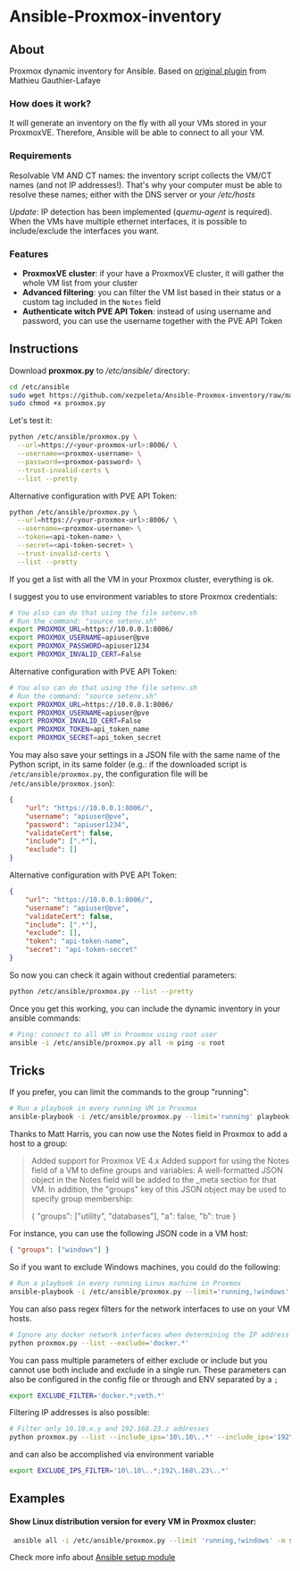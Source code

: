 # Ansible-Proxmox-inventory
## About

Proxmox dynamic inventory for Ansible. Based on [original plugin](https://raw.githubusercontent.com/ansible/ansible/devel/contrib/inventory/proxmox.py) from Mathieu Gauthier-Lafaye

### How does it work?

It will generate an inventory on the fly with all your VMs stored in your ProxmoxVE. Therefore, Ansible will be able to connect to all your VM.

### Requirements

Resolvable VM AND CT names: the inventory script collects the VM/CT names (and not IP addresses!). 
That's why your computer must be able to resolve these names; either with the DNS server or your */etc/hosts* 

*Update*: IP detection has been implemented (*quemu-agent* is required). When the VMs have multiple ethernet interfaces, it is possible to include/exclude the interfaces you want.

### Features

- **ProxmoxVE cluster**: if your have a ProxmoxVE cluster, it will gather the whole VM list from your cluster
- **Advanced filtering**: you can filter the VM list based in their status or a custom tag included in the `Notes` field
- **Authenticate witch PVE API Token**: instead of using username and password, you can use the username together with the PVE API Token

## Instructions

Download **proxmox.py** to */etc/ansible/* directory:

```sh
cd /etc/ansible
sudo wget https://github.com/xezpeleta/Ansible-Proxmox-inventory/raw/master/proxmox.py
sudo chmod +x proxmox.py
```

Let's test it:

```sh
python /etc/ansible/proxmox.py \
  --url=https://<your-proxmox-url>:8006/ \
  --username=<proxmox-username> \
  --password=<proxmox-password> \
  --trust-invalid-certs \
  --list --pretty
```
Alternative configuration with PVE API Token:
```sh
python /etc/ansible/proxmox.py \
  --url=https://<your-proxmox-url>:8006/ \
  --username=<proxmox-username> \
  --token=<api-token-name> \
  --secret=<api-token-secret> \
  --trust-invalid-certs \
  --list --pretty
```

If you get a list with all the VM in your Proxmox cluster, everything is ok.

I suggest you to use environment variables to store Proxmox credentials:

```sh
# You also can do that using the file setenv.sh
# Run the command: "source setenv.sh"
export PROXMOX_URL=https://10.0.0.1:8006/
export PROXMOX_USERNAME=apiuser@pve
export PROXMOX_PASSWORD=apiuser1234
export PROXMOX_INVALID_CERT=False
```
Alternative configuration with PVE API Token:
```sh
# You also can do that using the file setenv.sh
# Run the command: "source setenv.sh"
export PROXMOX_URL=https://10.0.0.1:8006/
export PROXMOX_USERNAME=apiuser@pve
export PROXMOX_INVALID_CERT=False
export PROXMOX_TOKEN=api_token_name
export PROXMOX_SECRET=api_token_secret
```

You may also save your settings in a JSON file with the same name of the Python script, in its same folder (e.g.: if the downloaded script is `/etc/ansible/proxmox.py`, the configuration file will be `/etc/ansible/proxmox.json`): 

```json
{
    "url": "https://10.0.0.1:8006/",
    "username": "apiuser@pve",
    "password": "apiuser1234",
    "validateCert": false,
    "include": [".*"],
    "exclude": []
}
```
Alternative configuration with PVE API Token:
```json
{
    "url": "https://10.0.0.1:8006/",
    "username": "apiuser@pve",
    "validateCert": false,
    "include": [".*"],
    "exclude": [],
    "token": "api-token-name",
    "secret": "api-token-secret"
}
```

So now you can check it again without credential parameters:

```sh
python /etc/ansible/proxmox.py --list --pretty
```

Once you get this working, you can include the dynamic inventory in your ansible commands:

```sh
# Ping: connect to all VM in Proxmox using root user
ansible -i /etc/ansible/proxmox.py all -m ping -u root
```

## Tricks

If you prefer, you can limit the commands to the group "running":

```sh
# Run a playbook in every running VM in Proxmox
ansible-playbook -i /etc/ansible/proxmox.py --limit='running' playbook-example/playbook.yml
```

Thanks to Matt Harris, you can now use the Notes field in Proxmox to add a host to a group:

> Added support for Proxmox VE 4.x
> Added support for using the Notes field of a VM to define groups and variables:
> A well-formatted JSON object in the Notes field will be added to the _meta
> section for that VM.  In addition, the "groups" key of this JSON object may be
> used to specify group membership:
>
> { "groups": ["utility", "databases"], "a": false, "b": true }

For instance, you can use the following JSON code in a VM host:

```json
{ "groups": ["windows"] }
```

So if you want to exclude Windows machines, you could do the following:

```sh
# Run a playbook in every running Linux machine in Proxmox
ansible-playbook -i /etc/ansible/proxmox.py --limit='running,!windows' playbook-example/playbook.yml
```

You can also pass regex filters for the network interfaces to use on your VM hosts.

```sh
# Ignore any docker network interfaces when determining the IP address
python proxmox.py --list --exclude='docker.*'
```

You can pass multiple parameters of either exclude or include but you cannot use both include and exclude in a single run.  These parameters can also be configured in the config file or through and ENV separated by a `;`

```sh
export EXCLUDE_FILTER='docker.*;veth.*'
```

Filtering IP addresses is also possible:

```sh
# Filter only 10.10.x.y and 192.168.23.z addresses
python proxmox.py --list --include_ips='10\.10\..*' --include_ips='192\.168\.23\..*'
```

and can also be accomplished via environment variable

```sh
export EXCLUDE_IPS_FILTER='10\.10\..*;192\.168\.23\..*'
```

## Examples

#### Show Linux distribution version for every VM in Proxmox cluster:

```sh
 ansible all -i /etc/ansible/proxmox.py --limit 'running,!windows' -m setup -u root -a 'filter=ansible_distribution_*'
```

Check more info about [Ansible setup module](http://docs.ansible.com/ansible/setup_module.html)
